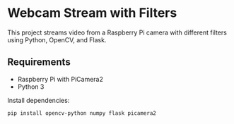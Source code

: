 # Webcam Stream with Filters

This project streams video from a Raspberry Pi camera with different filters using Python, OpenCV, and Flask.

## Requirements

- Raspberry Pi with PiCamera2
- Python 3

Install dependencies:

```bash
pip install opencv-python numpy flask picamera2
